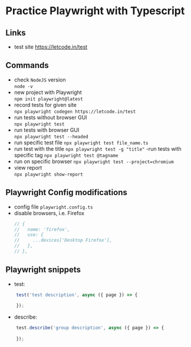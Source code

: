 # Practice Playwright with Typescript

## Links
- test site https://letcode.in/test  

## Commands
- check `NodeJS` version  
`node -v`
- new project with Playwright  
`npm init playwright@latest`
- record tests for given site  
`npx playwright codegen https://letcode.in/test`
- run tests without browser GUI  
`npx playwright test`
- run tests with browser GUI  
`npx playwright test --headed`
- run specific test file
`npx playwright test file_name.ts`
- run test with the title
`npx playwright test -g "title"`
-run tests with specific tag
`npx playwright test @tagname`
- run on specific browser
`npx playwright test --project=chromium`
- view report  
`npx playwright show-report`

## Playwright Config modifications
- config file `playwright.config.ts`
- disable browsers, i.e. Firefox  
    ```javascript
    // {
    //   name: 'firefox',
    //   use: {
    //     ...devices['Desktop Firefox'],
    //   },
    // },
    ```
## Playwright snippets
- test:
```javascript
    test('test description', async ({ page }) => {
  
    });
  ```
- describe:
```javascript
    test.describe('group description', async ({ page }) => {
  
    });
  ```
